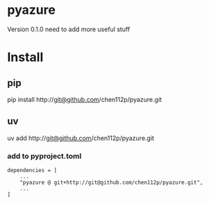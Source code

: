 # pyazure
Version 0.1.0
need to add more useful stuff


# Install
## pip
pip install http://git@github.com/chen112p/pyazure.git
## uv
uv add http://git@github.com/chen112p/pyazure.git
### add to pyproject.toml
```
dependencies = [
    ...
    "pyazure @ git+http://git@github.com/chen112p/pyazure.git",
    ...
]
```
